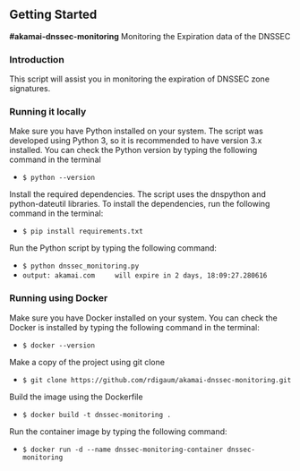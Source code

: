 Getting Started
---------------
**#akamai-dnssec-monitoring**
Monitoring the Expiration data of the DNSSEC

### Introduction

This script will assist you in monitoring the expiration of DNSSEC zone signatures.

### Running it locally


Make sure you have Python installed on your system. The script was developed using Python 3, so it is recommended to have version 3.x installed. You can check the Python version by typing the following command in the terminal

- `$ python --version`

Install the required dependencies. The script uses the dnspython and python-dateutil libraries. To install the dependencies, run the following command in the terminal:

- `$ pip install requirements.txt`

Run the Python script by typing the following command:

- `$ python dnssec_monitoring.py`
- `output: akamai.com     will expire in 2 days, 18:09:27.280616`

### Running using Docker

Make sure you have Docker installed on your system. You can check the Docker is installed by typing the following command in the terminal:

- `$ docker --version`

Make a copy of the project using git clone

- `$ git clone https://github.com/rdigaum/akamai-dnssec-monitoring.git`

Build the image using the Dockerfile

- `$ docker build -t dnssec-monitoring .`

Run the container image by typing the following command:

- `$ docker run -d --name dnssec-monitoring-container dnssec-monitoring`

